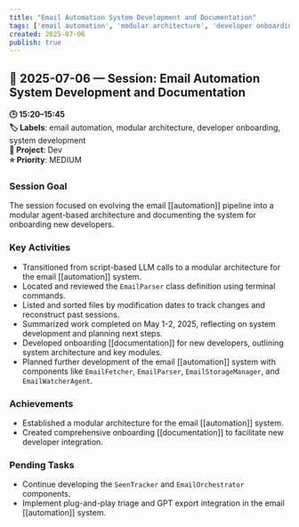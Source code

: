 ```yaml
---
title: "Email Automation System Development and Documentation"
tags: ['email automation', 'modular architecture', 'developer onboarding', 'system development']
created: 2025-07-06
publish: true
---
```


## 📅 2025-07-06 — Session: Email Automation System Development and Documentation

**🕒 15:20–15:45**  
**🏷️ Labels**: email automation, modular architecture, developer onboarding, system development  
**📂 Project**: Dev  
**⭐ Priority**: MEDIUM  


### Session Goal
The session focused on evolving the email [[automation]] pipeline into a modular agent-based architecture and documenting the system for onboarding new developers.

### Key Activities
- Transitioned from script-based LLM calls to a modular architecture for the email [[automation]] system.
- Located and reviewed the `EmailParser` class definition using terminal commands.
- Listed and sorted files by modification dates to track changes and reconstruct past sessions.
- Summarized work completed on May 1-2, 2025, reflecting on system development and planning next steps.
- Developed onboarding [[documentation]] for new developers, outlining system architecture and key modules.
- Planned further development of the email [[automation]] system with components like `EmailFetcher`, `EmailParser`, `EmailStorageManager`, and `EmailWatcherAgent`.

### Achievements
- Established a modular architecture for the email [[automation]] system.
- Created comprehensive onboarding [[documentation]] to facilitate new developer integration.

### Pending Tasks
- Continue developing the `SeenTracker` and `EmailOrchestrator` components.
- Implement plug-and-play triage and GPT export integration in the email [[automation]] system.
